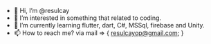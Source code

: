 - 👋 Hi, I’m @resulcay
- 👀 I’m interested in something that related to coding.
- 🌱 I’m currently learning flutter, dart, C#, MSSql, firebase and Unity.
- 📫 How to reach me? via mail => { resulcayop@gmail.com; }
